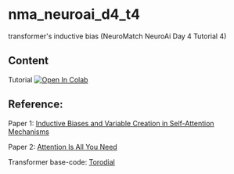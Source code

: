 # nma_neuroai_d4_t4
transformer's inductive bias (NeuroMatch NeuroAi Day 4 Tutorial 4)

## Content
Tutorial [![Open In Colab](https://colab.research.google.com/assets/colab-badge.svg)](https://colab.research.google.com/github/ssnio/nma_neuroai_d4_t4/blob/main/W1D5_Tutorial3.ipynb)

## Reference:
Paper 1: [Inductive Biases and Variable Creation in Self-Attention Mechanisms](https://arxiv.org/abs/2110.10090)

Paper 2: [ Attention Is All You Need](https://arxiv.org/abs/1706.03762)

Transformer base-code: [Torodial](https://github.com/MathInf/toroidal/tree/main)
